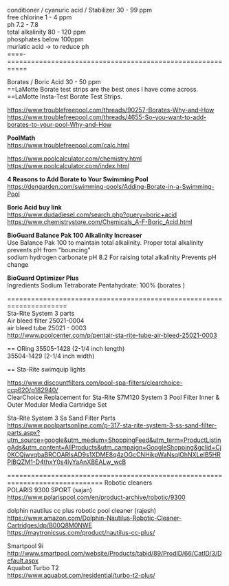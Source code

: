 

conditioner /  cyanuric acid /  Stabilizer  30 - 99 ppm    
free  chlorine   1 - 4 ppm    
ph   7.2  - 7.8   
total alkalinity   80 - 120 ppm   
phosphates   below  100ppm  
muriatic acid  ->  to reduce ph   
====-===========================================================  

Borates / Boric Acid   30 - 50 ppm    
==LaMotte Borate test strips are the best ones I have come across.    
==LaMotte Insta-Test Borate Test Strips.   

https://www.troublefreepool.com/threads/90257-Borates-Why-and-How    
https://www.troublefreepool.com/threads/4655-So-you-want-to-add-borates-to-your-pool-Why-and-How    

**PoolMath**   
https://www.troublefreepool.com/calc.html   

https://www.poolcalculator.com/chemistry.html    
https://www.poolcalculator.com/index.html   


**4 Reasons to Add Borate to Your Swimming Pool**       
https://dengarden.com/swimming-pools/Adding-Borate-in-a-Swimming-Pool    

**Boric Acid buy link**   
https://www.dudadiesel.com/search.php?query=boric+acid     
https://www.chemistrystore.com/Chemicals_A-F-Boric_Acid.html    






**BioGuard Balance Pak 100 Alkalinity Increaser**   
Use Balance Pak 100 to maintain total alkalinity. Proper total alkalinity prevents pH from "bouncing"    
sodium hydrogen carbonate   pH 8.2 For raising total alkalinity Prevents pH change 

**BioGuard Optimizer Plus**   
Ingredients
Sodium Tetraborate Pentahydrate: 100%    (borates )

=====================================================================     
 Sta-Rite System 3  parts    
Air bleed filter  25021-0004     
air bleed tube   25021 - 0003   
http://www.poolcenter.com/p/pentair-sta-rite-tube-air-bleed-25021-0003   
  
== ORing  35505-1428  (2-1/4  inch length)      
          35504-1429  (2-1/4  inch width)   
         
== Sta-Rite swimquip  lights       
    
https://www.discountfilters.com/pool-spa-filters/clearchoice-ccp620/p182940/    
ClearChoice Replacement for Sta-Rite S7M120 System 3 Pool Filter Inner & Outer Modular Media Cartridge Set
   
 Sta-Rite System 3 Ss Sand Filter Parts           
 https://www.poolpartsonline.com/p-317-sta-rite-system-3-ss-sand-filter-parts.aspx?utm_source=google&utm_medium=ShoppingFeed&utm_term=ProductListingAds&utm_content=AllProducts&utm_campaign=GoogleShopping&gclid=Cj0KCQjwvqbaBRCOARIsAD9s1XDME8q4zOGcCNHikpWaNsqlOhNXLelB5HRPlBQZM1-D4thxY0s4lyYaAnXBEALw_wcB             

 
  ==============================================================================
  Robotic cleaners     
  POLARIS 9300 SPORT     (sajan)    
  https://www.polarispool.com/en/product-archive/robotic/9300    
  
  dolphin nautilus cc plus robotic pool cleaner (rajesh)   
  https://www.amazon.com/Dolphin-Nautilus-Robotic-Cleaner-Cartridges/dp/B00Q8M0NWE   
  https://maytronicsus.com/product/nautilus-cc-plus/    
  
   Smartpool 9i    
   http://www.smartpool.com/website/Products/tabid/89/ProdID/66/CatID/3/Default.aspx    
   Aquabot Turbo T2   
   https://www.aquabot.com/residential/turbo-t2-plus/    
